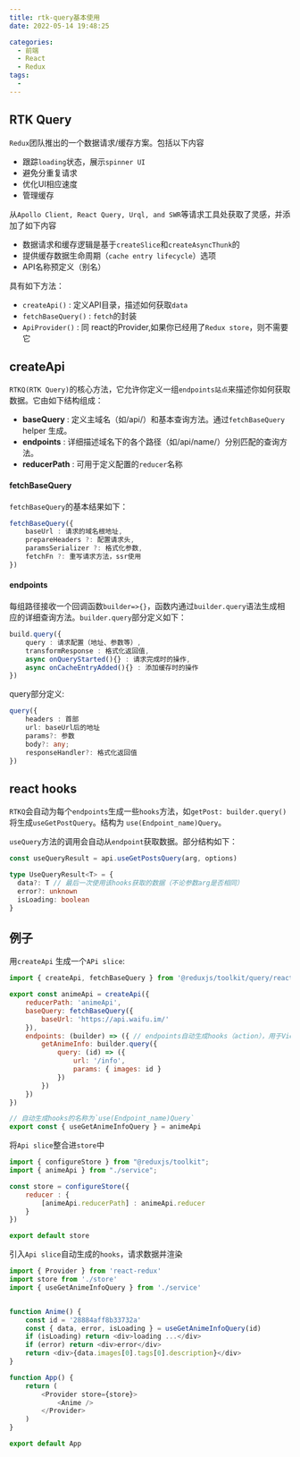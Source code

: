 ```yaml
---
title: rtk-query基本使用
date: 2022-05-14 19:48:25

categories:
  - 前端
  - React
  - Redux
tags:
  - 
---
```


## RTK Query

`Redux`团队推出的一个数据请求/缓存方案。包括以下内容
-   跟踪`loading`状态，展示`spinner UI`
-   避免分重复请求
-   优化UI相应速度
-   管理缓存

从`Apollo Client, React Query, Urql, and SWR`等请求工具处获取了灵感，并添加了如下内容
-   数据请求和缓存逻辑是基于`createSlice`和`createAsyncThunk`的
-   提供缓存数据生命周期（`cache entry lifecycle`）选项
-   API名称预定义（别名）

具有如下方法：
-   `createApi()` : 定义API目录，描述如何获取`data`
-   `fetchBaseQuery()` : `fetch`的封装
-   `ApiProvider()` : 同 react的Provider,如果你已经用了`Redux store`，则不需要它


## createApi

`RTKQ(RTK Query)`的核心方法，它允许你定义一组`endpoints站点`来描述你如何获取数据。它由如下结构组成：
-   **baseQuery** : 定义主域名（如/api/）和基本查询方法。通过`fetchBaseQuery` helper 生成。
-   **endpoints** : 详细描述域名下的各个路径（如/api/name/）分别匹配的查询方法。
-   **reducerPath** : 可用于定义配置的`reducer`名称

#### fetchBaseQuery

`fetchBaseQuery`的基本结果如下：

```ts
fetchBaseQuery({
    baseUrl : 请求的域名根地址,
    prepareHeaders ?: 配置请求头,
    paramsSerializer ?: 格式化参数,
    fetchFn ?: 重写请求方法，ssr使用
})
```

#### endpoints

每组路径接收一个回调函数`builder=>{}`，函数内通过`builder.query`语法生成相应的详细查询方法。`builder.query`部分定义如下：

```ts
build.query({
    query : 请求配置（地址、参数等）,
    transformResponse : 格式化返回值,
    async onQueryStarted(){} : 请求完成时的操作,
    async onCacheEntryAdded(){} : 添加缓存时的操作
})
```

query部分定义:

```ts
query({
    headers : 首部
    url: baseUrl后的地址
    params?: 参数
    body?: any;
    responseHandler?: 格式化返回值
})
```

## react hooks

`RTKQ`会自动为每个`endpoints`生成一些`hooks`方法，如`getPost: builder.query()`将生成`useGetPostQuery`。结构为
`use(Endpoint_name)Query`。

`useQuery`方法的调用会自动从`endpoint`获取数据。部分结构如下：

```ts
const useQueryResult = api.useGetPostsQuery(arg, options)

type UseQueryResult<T> = {
  data?: T // 最后一次使用该hooks获取的数据（不论参数arg是否相同）
  error?: unknown 
  isLoading: boolean 
}
```

## 例子

用`createApi` 生成一个`APi slice`:

```javascript
import { createApi, fetchBaseQuery } from '@reduxjs/toolkit/query/react'

export const animeApi = createApi({
    reducerPath: 'animeApi',
    baseQuery: fetchBaseQuery({
        baseUrl: 'https://api.waifu.im/'
    }),
    endpoints: (builder) => ({ // endpoints自动生成hooks（action），用于View层调用
        getAnimeInfo: builder.query({ 
            query: (id) => ({
                url: '/info',
                params: { images: id }
            })
        })
    })
})

// 自动生成hooks的名称为`use(Endpoint_name)Query`
export const { useGetAnimeInfoQuery } = animeApi

```

将`Api slice`整合进`store`中

```javascript
import { configureStore } from "@reduxjs/toolkit";
import { animeApi } from "./service";

const store = configureStore({
    reducer : {
        [animeApi.reducerPath] : animeApi.reducer
    }
})

export default store
```

引入`Api slice`自动生成的`hooks`，请求数据并渲染

```javascript
import { Provider } from 'react-redux'
import store from './store'
import { useGetAnimeInfoQuery } from './service'


function Anime() {
    const id = '28884aff8b33732a'
    const { data, error, isLoading } = useGetAnimeInfoQuery(id)
    if (isLoading) return <div>loading ...</div>
    if (error) return <div>error</div>
    return <div>{data.images[0].tags[0].description}</div>
}

function App() {
    return (
        <Provider store={store}>
            <Anime />
        </Provider>
    )
}

export default App
```

